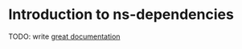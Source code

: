 # Introduction to ns-dependencies

TODO: write [great documentation](http://jacobian.org/writing/great-documentation/what-to-write/)
